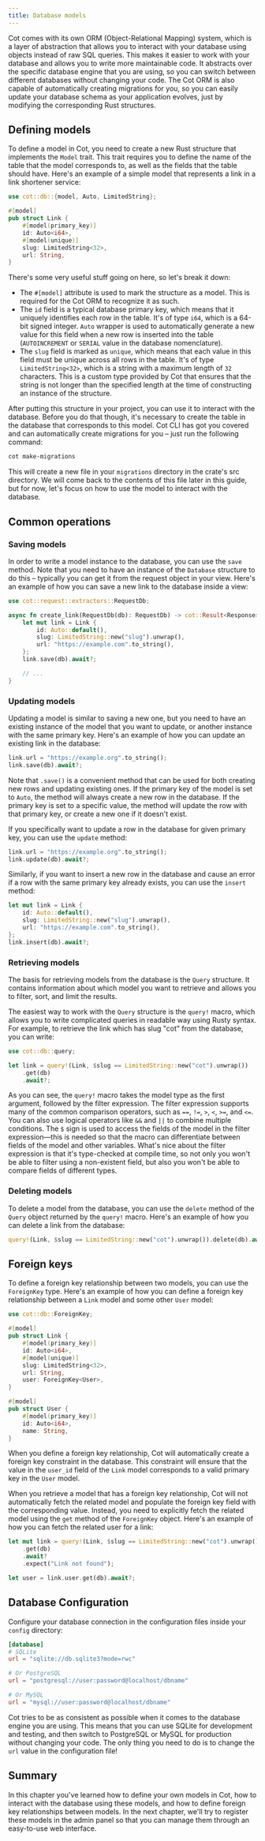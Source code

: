 ```yaml
---
title: Database models
---
```


Cot comes with its own ORM (Object-Relational Mapping) system, which is a layer of abstraction that allows you to interact with your database using objects instead of raw SQL queries. This makes it easier to work with your database and allows you to write more maintainable code. It abstracts over the specific database engine that you are using, so you can switch between different databases without changing your code. The Cot ORM is also capable of automatically creating migrations for you, so you can easily update your database schema as your application evolves, just by modifying the corresponding Rust structures.

## Defining models

To define a model in Cot, you need to create a new Rust structure that implements the `Model` trait. This trait requires you to define the name of the table that the model corresponds to, as well as the fields that the table should have. Here's an example of a simple model that represents a link in a link shortener service:

```rust
use cot::db::{model, Auto, LimitedString};

#[model]
pub struct Link {
    #[model(primary_key)]
    id: Auto<i64>,
    #[model(unique)]
    slug: LimitedString<32>,
    url: String,
}
```

There's some very useful stuff going on here, so let's break it down:

* The `#[model]` attribute is used to mark the structure as a model. This is required for the Cot ORM to recognize it as such.
* The `id` field is a typical database primary key, which means that it uniquely identifies each row in the table. It's of type `i64`, which is a 64-bit signed integer. `Auto` wrapper is used to automatically generate a new value for this field when a new row is inserted into the table (`AUTOINCREMENT` or `SERIAL` value in the database nomenclature).
* The `slug` field is marked as `unique`, which means that each value in this field must be unique across all rows in the table. It's of type `LimitedString<32>`, which is a string with a maximum length of `32` characters. This is a custom type provided by Cot that ensures that the string is not longer than the specified length at the time of constructing an instance of the structure.

After putting this structure in your project, you can use it to interact with the database. Before you do that though, it's necessary to create the table in the database that corresponds to this model. Cot CLI has got you covered and can automatically create migrations for you – just run the following command:

```bash
cot make-migrations
```

This will create a new file in your `migrations` directory in the crate's src directory. We will come back to the contents of this file later in this guide, but for now, let's focus on how to use the model to interact with the database.

## Common operations

### Saving models

In order to write a model instance to the database, you can use the `save` method. Note that you need to have an instance of the `Database` structure to do this – typically you can get it from the request object in your view. Here's an example of how you can save a new link to the database inside a view:

```rust
use cot::request::extractors::RequestDb;

async fn create_link(RequestDb(db): RequestDb) -> cot::Result<Response> {
    let mut link = Link {
        id: Auto::default(),
        slug: LimitedString::new("slug").unwrap(),
        url: "https://example.com".to_string(),
    };
    link.save(db).await?;

    // ...
}
```

### Updating models

Updating a model is similar to saving a new one, but you need to have an existing instance of the model that you want to update, or another instance with the same primary key. Here's an example of how you can update an existing link in the database:

```rust
link.url = "https://example.org".to_string();
link.save(db).await?;
```

Note that `.save()` is a convenient method that can be used for both creating new rows and updating existing ones. If the primary key of the model is set to `Auto`, the method will always create a new row in the database. If the primary key is set to a specific value, the method will update the row with that primary key, or create a new one if it doesn't exist.

If you specifically want to update a row in the database for given primary key, you can use the `update` method:

```rust
link.url = "https://example.org".to_string();
link.update(db).await?;
```

Similarly, if you want to insert a new row in the database and cause an error if a row with the same primary key already exists, you can use the `insert` method:

```rust
let mut link = Link {
    id: Auto::default(),
    slug: LimitedString::new("slug").unwrap(),
    url: "https://example.com".to_string(),
};
link.insert(db).await?;
```

### Retrieving models

The basis for retrieving models from the database is the `Query` structure. It contains information about which model you want to retrieve and allows you to filter, sort, and limit the results.

The easiest way to work with the `Query` structure is the `query!` macro, which allows you to write complicated queries in readable way using Rusty syntax. For example, to retrieve the link which has slug "cot" from the database, you can write:

```rust
use cot::db::query;

let link = query!(Link, $slug == LimitedString::new("cot").unwrap())
    .get(db)
    .await?;
```

As you can see, the `query!` macro takes the model type as the first argument, followed by the filter expression. The filter expression supports many of the common comparison operators, such as `==`, `!=`, `>`, `<`, `>=`, and `<=`. You can also use logical operators like `&&` and `||` to combine multiple conditions. The `$` sign is used to access the fields of the model in the filter expression—this is needed so that the macro can differentiate between fields of the model and other variables. What's nice about the filter expression is that it's type-checked at compile time, so not only you won't be able to filter using a non-existent field, but also you won't be able to compare fields of different types.

### Deleting models

To delete a model from the database, you can use the `delete` method of the `Query` object returned by the `query!` macro. Here's an example of how you can delete a link from the database:

```rust
query!(Link, $slug == LimitedString::new("cot").unwrap()).delete(db).await?;
```

## Foreign keys

To define a foreign key relationship between two models, you can use the `ForeignKey` type. Here's an example of how you can define a foreign key relationship between a `Link` model and some other `User` model:

```rust
use cot::db::ForeignKey;

#[model]
pub struct Link {
    #[model(primary_key)]
    id: Auto<i64>,
    #[model(unique)]
    slug: LimitedString<32>,
    url: String,
    user: ForeignKey<User>,
}

#[model]
pub struct User {
    #[model(primary_key)]
    id: Auto<i64>,
    name: String,
}
```

When you define a foreign key relationship, Cot will automatically create a foreign key constraint in the database. This constraint will ensure that the value in the `user_id` field of the `Link` model corresponds to a valid primary key in the `User` model.

When you retrieve a model that has a foreign key relationship, Cot will not automatically fetch the related model and populate the foreign key field with the corresponding value. Instead, you need to explicitly fetch the related model using the `get` method of the `ForeignKey` object. Here's an example of how you can fetch the related user for a link:

```rust
let mut link = query!(Link, $slug == LimitedString::new("cot").unwrap())
    .get(db)
    .await?
    .expect("Link not found");

let user = link.user.get(db).await?;
```

## Database Configuration

Configure your database connection in the configuration files inside your `config` directory:

```toml
[database]
# SQLite
url = "sqlite://db.sqlite3?mode=rwc"

# Or PostgreSQL
url = "postgresql://user:password@localhost/dbname"

# Or MySQL
url = "mysql://user:password@localhost/dbname"
```

Cot tries to be as consistent as possible when it comes to the database engine you are using. This means that you can use SQLite for development and testing, and then switch to PostgreSQL or MySQL for production without changing your code. The only thing you need to do is to change the `url` value in the configuration file!

## Summary

In this chapter you've learned how to define your own models in Cot, how to interact with the database using these models, and how to define foreign key relationships between models. In the next chapter, we'll try to register these models in the admin panel so that you can manage them through an easy-to-use web interface.

